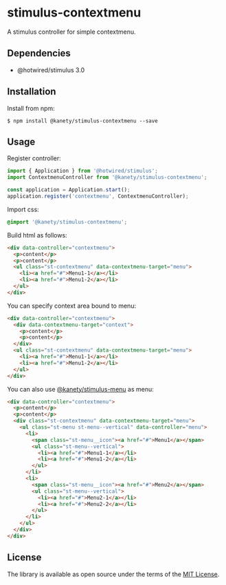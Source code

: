 # stimulus-contextmenu

A stimulus controller for simple contextmenu.

## Dependencies

* @hotwired/stimulus 3.0

## Installation

Install from npm:

    $ npm install @kanety/stimulus-contextmenu --save

## Usage

Register controller:

```javascript
import { Application } from '@hotwired/stimulus';
import ContextmenuController from '@kanety/stimulus-contextmenu';

const application = Application.start();
application.register('contextmenu', ContextmenuController);
```

Import css:

```css
@import '@kanety/stimulus-contextmenu';
```

Build html as follows:

```html
<div data-controller="contextmenu">
  <p>content</p>
  <p>content</p>
  <ul class="st-contextmenu" data-contextmenu-target="menu">
    <li><a href="#">Menu1-1</a></li>
    <li><a href="#">Menu1-2</a></li>
  </ul>
</div>
```

You can specify context area bound to menu:

```html
<div data-controller="contextmenu">
  <div data-contextmenu-target="context">
    <p>content</p>
    <p>content</p>
  </div>
  <ul class="st-contextmenu" data-contextmenu-target="menu">
    <li><a href="#">Menu1-1</a></li>
    <li><a href="#">Menu1-2</a></li>
  </ul>
</div>
```

You can also use [@kanety/stimulus-menu](https://github.com/kanety/stimulus-menu) as menu:

```html
<div data-controller="contextmenu">
  <p>content</p>
  <p>content</p>
  <div class="st-contextmenu" data-contextmenu-target="menu">
    <ul class="st-menu st-menu--vertical" data-controller="menu">
      <li>
        <span class="st-menu__icon"><a href="#">Menu1</a></span>
        <ul class="st-menu--vertical">
          <li><a href="#">Menu1-1</a></li>
          <li><a href="#">Menu1-2</a></li>
        </ul>
      </li>
      <li>
        <span class="st-menu__icon"><a href="#">Menu2</a></span>
        <ul class="st-menu--vertical">
          <li><a href="#">Menu2-1</a></li>
          <li><a href="#">Menu2-2</a></li>
        </ul>
      </li>
    </ul>
  </div>
</div>
```

## License

The library is available as open source under the terms of the [MIT License](http://opensource.org/licenses/MIT).
